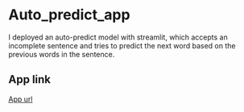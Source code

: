 # Auto_predict_app
I deployed an auto-predict model with streamlit, which accepts an incomplete sentence and tries to predict the next word based on the previous words in the sentence.
## App link
[App url](https://share.streamlit.io/ade-pyaar/auto_predict_app/app.py)

